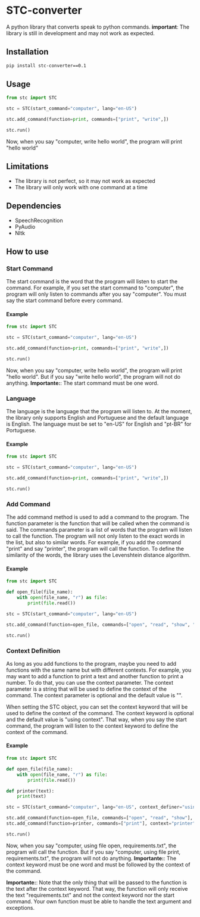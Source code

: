 # STC-converter
A python library that converts speak to python commands.
**important**: The library is still in development and may not work as expected.

## Installation
```bash
pip install stc-converter==0.1
```

## Usage
```python
from stc import STC

stc = STC(start_command="computer", lang="en-US")

stc.add_command(function=print, commands=["print", "write",])

stc.run()
```
Now, when you say "computer, write hello world", the program will print "hello world"

## Limitations
- The library is not perfect, so it may not work as expected
- The library will only work with one command at a time


## Dependencies
- SpeechRecognition
- PyAudio
- Nltk

## How to use

### Start Command
The start command is the word that the program will listen to start the command. For example, if you set the start command to "computer", the program will only listen to commands after you say "computer". You must say the start command before every command.
#### Example
```python
from stc import STC

stc = STC(start_command="computer", lang="en-US")

stc.add_command(function=print, commands=["print", "write",])

stc.run()
```
Now, when you say "computer, write hello world", the program will print "hello world". But if you say "write hello world", the program will not do anything.
**Importante:**: The start command must be one word.

### Language
The language is the language that the program will listen to. At the moment, the library only supports English and Portuguese and the default language is English. The language must be set to "en-US" for English and "pt-BR" for Portuguese.

#### Example
```python
from stc import STC

stc = STC(start_command="computer", lang="en-US")

stc.add_command(function=print, commands=["print", "write",])

stc.run()
```

### Add Command
The add command method is used to add a command to the program. The function parameter is the function that will be called when the command is said. The commands parameter is a list of words that the program will listen to call the function. The program will not only listen to the exact words in the list, but also to similar words. For example, if you add the command "print" and say "printer", the program will call the function. To define the similarity of the words, the library uses the Levenshtein distance algorithm.

#### Example
```python
from stc import STC

def open_file(file_name):
    with open(file_name, "r") as file:
        print(file.read())

stc = STC(start_command="computer", lang="en-US")

stc.add_command(function=open_file, commands=["open", "read", "show", "print"])

stc.run()
```

### Context Definition
As long as you add functions to the program, maybe you need to add functions with the same name but with different contexts. For example, you may want to add a function to print a text and another function to print a number. To do that, you can use the context parameter. The context parameter is a string that will be used to define the context of the command. The context parameter is optional and the default value is "".

When setting the STC object, you can set the context keyword that will be used to define the context of the command. The context keyword is optional and the default value is "using context". That way, when you say the start command, the program will listen to the context keyword to define the context of the command.
#### Example
```python
from stc import STC

def open_file(file_name):
    with open(file_name, "r") as file:
        print(file.read())

def printer(text):
    print(text)

stc = STC(start_command="computer", lang="en-US", context_definer="using")

stc.add_command(function=open_file, commands=["open", "read", "show"], context="file")
stc.add_command(function=printer, commands=["print"], context="printer")

stc.run()

```
Now, when you say "computer, using file open, requirements.txt", the program will call the function. But if you say "computer, using file print, requirements.txt", the program will not do anything.
**Importante:**: The context keyword must be one word and must be followed by the context of the command.

**Importante:**: Note that the only thing that will be passed to the function is the text after the context keyword. That way, the function will only receive the text "requirements.txt" and not the context keyword nor the start command. Your own function must be able to handle the text argument and exceptions.